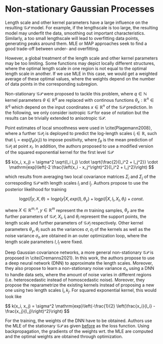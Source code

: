 # Non-stationary Gaussian Processes

Length scale and other kernel parameters have a large influence on the resulting $\mathcal{GP}$ model. For example, if the lengthscale is too large, the resulting model may underfit the data, smoothing out important characteristics. Similarly, a too small lengthscale will lead to overfitting data points, generating peaks around them. MLE or MAP approaches seek to find a good trade-off between under- and overfitting. 

However, a global treatment of the length scale and other kernel parameters may be too limiting. Some functions may depict locally different structures, where the optimal length scale in one region is not equal to the optimal length scale in another. If we use MLE in this case, we would get a weighted average of these optimal values, where the weights depend on the number of data points in the corresponding subregion.

Non-stationary $\mathcal{GP}$ were proposed to tackle this problem, where $q\in\mathbb{N}$ kernel parameters $\theta \in \mathbb{R}^q$ are replaced with continous functions $\theta_{x}: \mathbb{R}^n \in \mathbb{R}^q$ which depend on the input coordinates $x \in \mathbb{R}^n$ of the $\mathcal{GP}$ prediction. In the following, we only consider isotropic $\mathcal{GP}$ for ease of notation but the results can be trivially extended to anisotropic $\mathcal{GP}$.

Point estimates of local smoothness were used in \cite{Plagemann2008}, where a further $\mathcal{GP}_l$ is deployed to predict the log-length scales $l_i \in \mathbb{R}$, such that $l_i =\mathrm{exp}(f_\theta(x_i))$ to impose positivity, where $f_\theta$ is the mean prediction of $\mathcal{GP}_l$ at point $x_i$. In addition, the authors proposed to use a modified version of the squared exponential kernel for the first level $\mathcal{GP}$

$$ k(x_i, x_j) = \sigma^2 \sqrt{l_i l_j} \cdot \sqrt{\frac{2}{l_i^2 + l_j^2}} \cdot \mathrm{exp}\left(-2 \frac{\left(x_i - x_j^\right)^2}{l_i^2 + l_j^2}\right) $$

which results from averaging two local covariance matrices $\Sigma_i$ and $\Sigma_j$ of the correspoding $\mathcal{GP}$ with length scales $l_i$ and $l_j$. Authors propose to use the posterior likelihood  for training 

$$ \mathrm{log} p(l | y, X, \theta) = \mathrm{log}p(y|X, exp(l), \theta_y) + \mathrm{log}p(l|X,l_l, X_l, \theta_l) + const. $$

where $X \in \mathbb{R}^{m, n}, y \in \mathbb{R}^m$ represent the $m$ training samples, $\theta_y$ are the further parameters of $\mathcal{GP}$, $X_l$, $l_l$ and $\theta_l$ represent the support points, the length scale and further parameters of $\mathcal{GP}_l$ respectively. Other kernel parameters $\theta_y, \theta_l$ such as the variances $\sigma, \sigma_l$ of the kernels as well as the noise variance $\sigma_n$ are obtained in an outer optimization loop, where the length scale parameters $l, l_l$ were fixed.

Deep Gaussian covariance networks, a more general non-stationary $\mathcal{GP}$ is proposed in \cite{Cremanns2021}. In this work, the authors propose to use a deep neural network (DNN) to approximate the length scales. Moreover, they also propose to learn a non-stationary noise variance $\sigma_n$ using a DNN to handle data sets, where the amount of noise varies in different regions (i.e. heteroscedastic instead of homoscedastic noise). Moreover, they propose the reparametrize the existing kernels instead of proposing a new one using two length scales $l_i, k_j$. For squared exponential kernel, this would look like

$$ k(x_i, x_j) = \sigma^2 \mathrm{exp}\left(-\frac{1}{2} \left(\frac{x_i}{l_i} - \frac{x_j}{l_j}\right)^2}\right) $$

For the training, the weights of the DNN have to be obtained. Authors use the MLE of the stationary $\mathcal{GP}$ as given [before](https://probabilistic-ml.github.io/lecture-notes/02_probML/02_GPforML/06_hyperparamselect.html#sec-selectofhyperp) as the loss function. Using backpropagation, the gradients of the weights wrt. the MLE are computed and the optimal weights are obtained through optimization.




